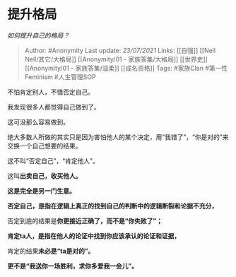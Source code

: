 # 提升格局
*如何提升自己的格局？*

> Author: #Anonymity
Last update: *23/07/2021* 
Links: [[自强]] [[Nell Nell/其它/大格局]] [[Anonymity/01 - 家族答集/大格局]] [[世界史]] [[Anonymity/01 - 家族答集/温柔]] [[成名资格]]
Tags:  #家族Clan #第一性Feminism #人生管理SOP 



不怕肯定别人，不惜否定自己。

我发现很多人都觉得自己做到了。

这可没那么容易做到。

绝大多数人所做的其实只是因为害怕他人的某个决定，用“我错了”，“你是对的”来交换一个自己想要的结果。

这不叫“否定自己”，“肯定他人”。

这叫**出卖自己，收买他人。**

**这是完全是另一门生意。**

**否定自己，是指在逻辑上真正的找到自己的判断中的逻辑断裂和论据不充分，**

否定到底的结果是**你更接近正确了，而不是“你失败了”；**

**肯定ta人，是指在他人的论证中找到你应该承认的论证和证据，**

肯定的结果**未必是“ta是对的”。**

**更不是“我送你一场胜利，求你多爱我一会儿”。**



